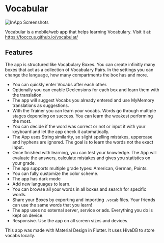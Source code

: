 # Vocabular

![InApp Screenshots](https://i.imgur.com/EGaqMIA.png)

Vocabular is a mobile/web app that helps learning Vocabulary.
Visit it at: https://focccus.github.io/vocabular/

## Features

The app is structured like Vocabulary Boxes. You can create infinitly many boxes that act as a collection of Vocabulary Pairs.
In the settings you can change the language, how many compartments the box has and more.

- You can quickly enter Vocabs after each other.
- Optionally you can enable Declensions for each box and learn them with the translation.
- The app will suggest Vocabs you already entered and use MyMemory translations as suggestions.
- With the Trainer you can learn your vocabs. Words go through multiple stages depending on success. You can learn the weakest performing the most.
- You can decide if the word was correct or not or input it with your keyboard and let the app check it automatically.
- The App uses String similarity, so slight spelling mistakes, uppercase and hyphens are ignored. The goal is to learn the words not the exact input.
- Once finished with learning, you can test your knowledge. The App will evaluate the answers, calculate mistakes and gives you statistics on your grade.
- The app supports multiple grade types: American, German, Points.
- You can fully customize the color scheme.
- The app has dark mode
- Add new languages to learn.
- You can browse all your words in all boxes and search for specific words.
- Share your Boxes by exporting and importing `.vocab` files. Your friends can use the same words that you learn!
- The app uses no external server, service or ads. Everything you do is kept on device.
- Responsive. Use the app on all screen sizes and devices.

This app was made with Material Design in Flutter. It uses HiveDB to store vocabs locally.
